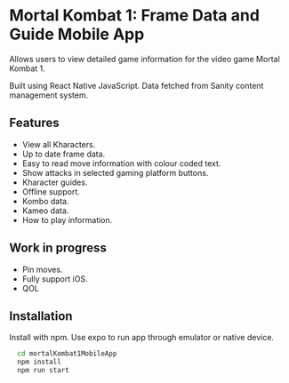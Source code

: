 # Mortal Kombat 1: Frame Data and Guide Mobile App

Allows users to view detailed game information for the video game Mortal Kombat 1.

Built using React Native JavaScript. Data fetched from Sanity content management system.

## Features

- View all Kharacters.
- Up to date frame data.
- Easy to read move information with colour coded text.
- Show attacks in selected gaming platform buttons.
- Kharacter guides.
- Offline support.
- Kombo data.
- Kameo data.
- How to play information.

## Work in progress

- Pin moves.
- Fully support iOS.
- QOL

## Installation

Install with npm. Use expo to run app through emulator or native device.

```bash
  cd mortalKombat1MobileApp
  npm install
  npm run start
```
